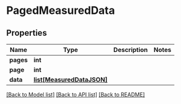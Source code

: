 # PagedMeasuredData

## Properties
Name | Type | Description | Notes
------------ | ------------- | ------------- | -------------
**pages** | **int** |  | 
**page** | **int** |  | 
**data** | [**list[MeasuredDataJSON]**](MeasuredDataJSON.md) |  | 

[[Back to Model list]](../README.md#documentation-for-models) [[Back to API list]](../README.md#documentation-for-api-endpoints) [[Back to README]](../README.md)


